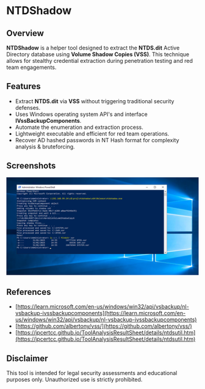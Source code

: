 # NTDShadow

## Overview
**NTDShadow** is a helper tool designed to extract the **NTDS.dit** Active Directory database using **Volume Shadow Copies (VSS)**. This technique allows for stealthy credential extraction during penetration testing and red team engagements.

## Features
- Extract **NTDS.dit** via **VSS** without triggering traditional security defenses.
- Uses Windows operating system API's and interface **IVssBackupComponents**.
- Automate the enumeration and extraction process.
- Lightweight executable and efficient for red team operations.
- Recover AD hashed passwords in NT Hash format for complexity analysis & bruteforcing. 



## Screenshots

![](img/35c15f6cc5c25bb46094ba8db9d3cc7c5dd99c862a81f1f3f861c47f6e71c4b1.png)



## References

- [https://learn.microsoft.com/en-us/windows/win32/api/vsbackup/nl-vsbackup-ivssbackupcomponents](https://learn.microsoft.com/en-us/windows/win32/api/vsbackup/nl-vsbackup-ivssbackupcomponents)
- [https://github.com/albertony/vss/](https://github.com/albertony/vss/)
- [https://jpcertcc.github.io/ToolAnalysisResultSheet/details/ntdsutil.htm](https://jpcertcc.github.io/ToolAnalysisResultSheet/details/ntdsutil.htm)


## Disclaimer
This tool is intended for legal security assessments and educational purposes only. Unauthorized use is strictly prohibited.

